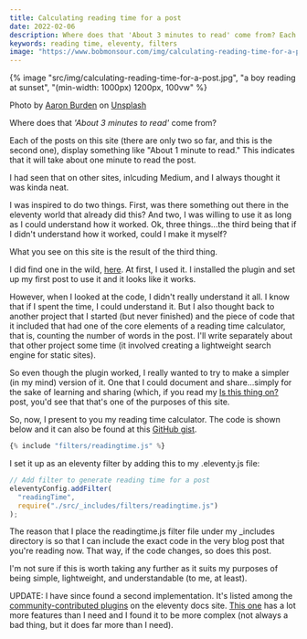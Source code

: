 ```yaml
---
title: Calculating reading time for a post
date: 2022-02-06
description: Where does that 'About 3 minutes to read' come from? Each of the posts on this site (there are only two so far, and this is the second one), display something like "About 1 minute to read."
keywords: reading time, eleventy, filters
image: "https://www.bobmonsour.com/img/calculating-reading-time-for-a-post-1400w.jpeg"
---
```


{% image "src/img/calculating-reading-time-for-a-post.jpg", "a boy reading at sunset", "(min-width: 1000px) 1200px, 100vw" %}

<p class="caption">Photo by <a href="https://unsplash.com/@aaronburden?utm_source=unsplash&utm_medium=referral&utm_content=creditCopyText">Aaron Burden</a> on <a href="https://unsplash.com/s/photos/boy-reading-sunset?utm_source=unsplash&utm_medium=referral&utm_content=creditCopyText">Unsplash</a></p>

Where does that _'About 3 minutes to read'_ come from?

Each of the posts on this site (there are only two so far, and this is the second one), display something like "About 1 minute to read." This indicates that it will take about one minute to read the post.

I had seen that on other sites, inlcuding Medium, and I always thought it was kinda neat.

I was inspired to do two things. First, was there something out there in the eleventy world that already did this? And two, I was willing to use it as long as I could understand how it worked. Ok, three things...the third being that if I didn't understand how it worked, could I make it myself?

What you see on this site is the result of the third thing.

I did find one in the wild, [here](https://github.com/johanbrook/eleventy-plugin-reading-time). At first, I used it. I installed the plugin and set up my first post to use it and it looks like it works.

However, when I looked at the code, I didn't really understand it all. I know that if I spent the time, I could understand it. But I also thought back to another project that I started (but never finished) and the piece of code that it included that had one of the core elements of a reading time calculator, that is, counting the number of words in the post. I'll write separately about that other project some time (it involved creating a lightweight search engine for static sites).

So even though the plugin worked, I really wanted to try to make a simpler (in my mind) version of it. One that I could document and share...simply for the sake of learning and sharing (which, if you read my [Is this thing on?](https://www.bobmonsour.com/posts/is-this-thing-on/) post, you'd see that that's one of the purposes of this site.

So, now, I present to you my reading time calculator. The code is shown below and it can also be found at this [GitHub gist](https://gist.github.com/bobmonsour/53ea41c50bec94be394a9314858dad1d).

```js
{% include "filters/readingtime.js" %}
```

I set it up as an eleventy filter by adding this to my .eleventy.js file:

```js
// Add filter to generate reading time for a post
eleventyConfig.addFilter(
  "readingTime",
  require("./src/_includes/filters/readingtime.js")
);
```

The reason that I place the readingtime.js filter file under my \_includes directory is so that I can include the exact code in the very blog post that you're reading now. That way, if the code changes, so does this post.

I'm not sure if this is worth taking any further as it suits my purposes of being simple, lightweight, and understandable (to me, at least).

UPDATE: I have since found a second implementation. It's listed among the [community-contributed plugins](https://www.11ty.dev/docs/plugins/) on the eleventy docs site. [This one](https://github.com/JKC-Codes/eleventy-plugin-time-to-read) has a lot more features than I need and I found it to be more complex (not always a bad thing, but it does far more than I need).
